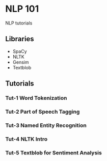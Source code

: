 # NLP 101
NLP tutorials 

## Libraries 
* SpaCy
* NLTK
* Gensim
* Textblob



## Tutorials

### Tut-1 Word Tokenization

### Tut-2 Part of Speech Tagging

### Tut-3 Named Entity Recognition

### Tut-4 NLTK Intro

### Tut-5 Textblob for Sentiment Analysis
